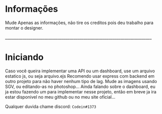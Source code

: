 # Informações
<p>
  Mude Apenas as informações, não tire os creditos pois deu trabalho para montar o designer.
</p>
___________________________________________________________________________

# Iniciando
<p> Caso você queira implementar uma API ou um dashboard, use um arquivo estatico js, ou seja arquivo.ejs
Recomendo usar express com backend em outro projeto para não haver nenhum tipo de lag.
Mude as imagens usando SGV, ou editando-as no photoshop...
Ainda falando sobre o dashboard, eu ja estou fazendo um para implementar nesse projeto, então em breve ja ira estar disponivel no meu github ou no meu site oficial...
</p> 

Qualquer duvida chame discord: ``Codein#1373``